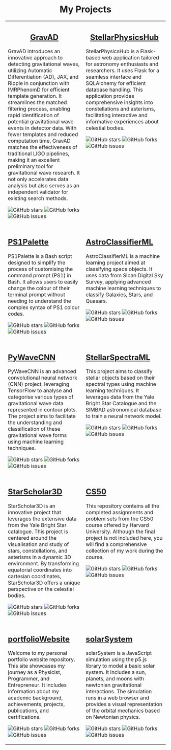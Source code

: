 <div id="header" align="center">

# My Projects

<table>
<tr>
    <!-- First Column -->
<td valign="top" width="100" height=300>
<div id="header" align="center">

## [GravAD](https://github.com/WDoyle123/GravAD)
</div>
GravAD introduces an innovative approach to detecting gravitational waves, utilizing Automatic Differentiation (AD), JAX, and Ripple in conjunction with IMRPhenomD for efficient template generation. It streamlines the matched filtering process, enabling rapid identification of potential gravitational wave events in detector data. With fewer templates and reduced computation time, GravAD matches the effectiveness of traditional LIGO pipelines, making it an excellent preliminary tool for gravitational wave research. It not only accelerates data analysis but also serves as an independent validator for existing search methods.
      
![GitHub stars](https://img.shields.io/github/stars/WDoyle123/GravAD?style=social&label=Star) ![GitHub forks](https://img.shields.io/github/forks/WDoyle123/GravAD?style=social) ![GitHub issues](https://img.shields.io/github/issues/WDoyle123/GravAD)
</td>

<!-- Second Column -->
<td valign="top" width="300" height=200>
<div id="header" align="center">

## [StellarPhysicsHub](https://github.com/WDoyle123/StellarPhysicsHub)
</div>
StellarPhysicsHub is a Flask-based web application tailored for astronomy enthusiasts and researchers. It uses Flask for a seamless interface and SQLAlchemy for efficient database handling. This application provides comprehensive insights into constellations and asterisms, facilitating interactive and informative experiences about celestial bodies.
      



![GitHub stars](https://img.shields.io/github/stars/WDoyle123/StellarPhysicsHub?style=social&label=Star) ![GitHub forks](https://img.shields.io/github/forks/WDoyle123/StellarPhysicsHub?style=social) ![GitHub issues](https://img.shields.io/github/issues/WDoyle123/StellarPhysicsHub)

</td>
</tr>

<tr>
<!-- First Column of Second Row -->


<!-- Second Column of Second Row -->
<td valign="top" width="300" height=300>

## [PS1Palette](https://github.com/WDoyle123/ps1palette)
PS1Palette is a Bash script designed to simplify the process of customising the command prompt (PS1) in Bash. It allows users to easily change the colour of their terminal prompt without needing to understand the complex syntax of PS1 colour codes.

![GitHub stars](https://img.shields.io/github/stars/WDoyle123/PS1Palette?style=social&label=Star) ![GitHub forks](https://img.shields.io/github/forks/WDoyle123/PS1Palette?style=social) ![GitHub issues](https://img.shields.io/github/issues/WDoyle123/PS1Palette)

</td>
<td valign="top" width="300" height=300>

## [AstroClassifierML](https://github.com/WDoyle123/AstroClassifierML)
AstroClassifierML is a machine learning project aimed at classifying space objects. It uses data from Sloan Digital Sky Survey, applying advanced machine learning techniques to classify Galaxies, Stars, and Quasars.

![GitHub stars](https://img.shields.io/github/stars/WDoyle123/AstroClassifierML?style=social&label=Star) ![GitHub forks](https://img.shields.io/github/forks/WDoyle123/AstroClassifierML?style=social) ![GitHub issues](https://img.shields.io/github/issues/WDoyle123/AstroClassifierML)
</td>

</tr>

<td valign="top" width="300" height=300>

## [PyWaveCNN](https://github.com/WDoyle123/PyWaveCNN)
PyWaveCNN is an advanced convolutional neural network (CNN) project, leveraging TensorFlow to analyse and categorise various types of gravitational wave data represented in contour plots. The project aims to facilitate the understanding and classification of these gravitational wave forms using machine learning techniques.

![GitHub stars](https://img.shields.io/github/stars/WDoyle123/PyWaveCNN?style=social&label=Star) ![GitHub forks](https://img.shields.io/github/forks/WDoyle123/PyWaveCNN?style=social) ![GitHub issues](https://img.shields.io/github/issues/WDoyle123/PyWaveCNN)

</td>
<td valign="top" width="300" height=300>

## [StellarSpectraML](https://github.com/WDoyle123/StellarSpectraML)
This project aims to classify stellar objects based on their spectral types using machine learning techniques. It leverages data from the Yale Bright Star Catalogue and the SIMBAD astronomical database to train a neural network model.

![GitHub stars](https://img.shields.io/github/stars/WDoyle123/StellarSpectraML?style=social&label=Star) ![GitHub forks](https://img.shields.io/github/forks/WDoyle123/StellarSpectraML?style=social) ![GitHub issues](https://img.shields.io/github/issues/WDoyle123/StellarSpectraML)
</td>

</tr>

<td valign="top" width="300" height=300>

## [StarScholar3D](https://github.com/WDoyle123/StarScholar3D)
StarScholar3D is an innovative project that leverages the extensive data from the Yale Bright Star catalogue. This project is centered around the visualisation and study of stars, constellations, and asterisms in a dynamic 3D environment. By transforming equatorial coordinates into cartesian coordinates, StarScholar3D offers a unique perspective on the celestial bodies.

![GitHub stars](https://img.shields.io/github/stars/WDoyle123/StarScholar3D?style=social&label=Star) ![GitHub forks](https://img.shields.io/github/forks/WDoyle123/StarScholar3D?style=social) ![GitHub issues](https://img.shields.io/github/issues/WDoyle123/StarScholar3D)

</td>
<td valign="top" width="300" height=300>

## [CS50](https://github.com/WDoyle123/CS50)
This repository contains all the completed assignments and problem sets from the CS50 course offered by Harvard University. Although the final project is not included here, you will find a comprehensive collection of my work during the course.

![GitHub stars](https://img.shields.io/github/stars/WDoyle123/CS50?style=social&label=Star) ![GitHub forks](https://img.shields.io/github/forks/WDoyle123/CS50?style=social) ![GitHub issues](https://img.shields.io/github/issues/WDoyle123/CS50)
</td>

</tr>

<td valign="top" width="300" height=300>

## [portfolioWebsite](https://github.com/WDoyle123/portfolioWebsite)
Welcome to my personal portfolio website repository. This site showcases my journey as a Physicist, Programmer, and Entrepreneur. It includes information about my academic background, achievements, projects, publications, and certifications.

![GitHub stars](https://img.shields.io/github/stars/WDoyle123/portfolioWebsite?style=social&label=Star) ![GitHub forks](https://img.shields.io/github/forks/WDoyle123/portfolioWebsite?style=social) ![GitHub issues](https://img.shields.io/github/issues/WDoyle123/portfolioWebsite)

</td>
<td valign="top" width="300" height=300>

## [solarSystem](https://github.com/WDoyle123/solarSystem)
solarSystem is a JavaScript simulation using the p5.js library to model a basic solar system. It includes a sun, planets, and moons with newtonian gravitational interactions. The simulation runs in a web browser and provides a visual representation of the orbital mechanics based on Newtonian physics.

![GitHub stars](https://img.shields.io/github/stars/WDoyle123/solarSystem?style=social&label=Star) ![GitHub forks](https://img.shields.io/github/forks/WDoyle123/solarSystem?style=social) ![GitHub issues](https://img.shields.io/github/issues/WDoyle123/solarSystem)
</td>

</tr>

</table>
  
</div>
